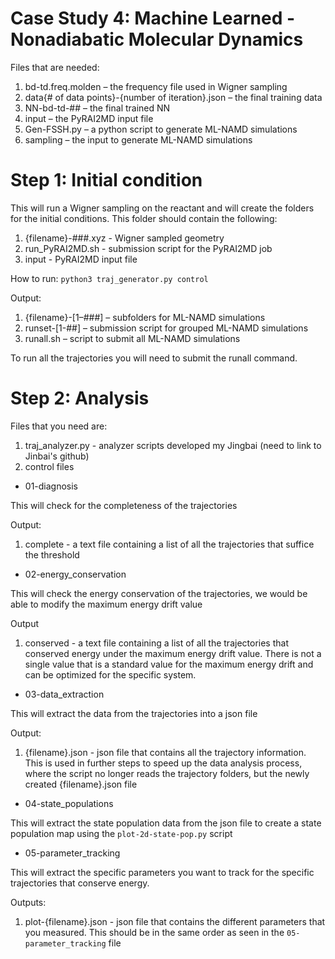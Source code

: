 # Case Study 4: Machine Learned - Nonadiabatic Molecular Dynamics
Files that are needed:
1. bd-td.freq.molden – the frequency file used in Wigner sampling
2. data{# of data points}-{number of iteration}.json – the final training data
3. NN-bd-td-## – the final trained NN
4. input – the PyRAI2MD input file
5. Gen-FSSH.py – a python script to generate ML-NAMD simulations
6. sampling – the input to generate ML-NAMD simulations

# Step 1: Initial condition 
This will run a Wigner sampling on the reactant and will create the folders for the initial conditions. This folder should contain the following:
1. {filename}-###.xyz - Wigner sampled geometry
2. run_PyRAI2MD.sh - submission script for the PyRAI2MD job
3. input - PyRAI2MD input file

How to run:
``python3 traj_generator.py control``

Output: 
1. {filename}-[1–###] – subfolders for ML-NAMD simulations
2. runset-[1-##] – submission script for grouped ML-NAMD simulations
3. runall.sh – script to submit all ML-NAMD simulations

To run all the trajectories you will need to submit the runall command.

# Step 2: Analysis
Files that you need are: 
1. traj_analyzer.py - analyzer scripts developed my Jingbai (need to link to Jinbai's github)
2. control files
- 01-diagnosis

This will check for the completeness of the trajectories

Output: 
1. complete - a text file containing a list of all the trajectories that suffice the threshold
- 02-energy_conservation

This will check the energy conservation of the trajectories, we would be able to modify the maximum energy drift value

Output
1. conserved - a text file containing a list of all the trajectories that conserved energy under the maximum energy drift value. There is not a single value that is a standard value for the maximum energy drift and can be optimized for the specific system.

- 03-data_extraction

This will extract the data from the trajectories into a json file

Output: 
1. {filename}.json - json file that contains all the trajectory information. This is used in further steps to speed up the data analysis process, where the script no longer reads the trajectory folders, but the newly created {filename}.json file
   
- 04-state_populations

This will extract the state population data from the json file to create a state population map using the ``plot-2d-state-pop.py`` script
- 05-parameter_tracking

This will extract the specific parameters you want to track for the specific trajectories that conserve energy. 

Outputs: 
1. plot-{filename}.json - json file that contains the different parameters that you measured. This should be in the same order as seen in the `05-parameter_tracking` file
